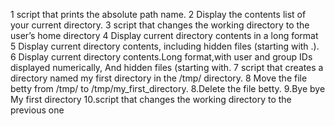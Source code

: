 1 script that prints the absolute path name.
2 Display the contents list of your current directory.
3 script that changes the working directory to the user’s home directory
4 Display current directory contents in a long format
5 Display current directory contents, including hidden files (starting with .).
6 Display current directory contents.Long format,with user and group IDs displayed numerically, And hidden files (starting with.
7 script that creates a directory named my first directory in the /tmp/ directory.
8 Move the file betty from /tmp/ to /tmp/my_first_directory.
8.Delete the file betty.
9.Bye bye My first directory
10.script that changes the working directory to the previous one
